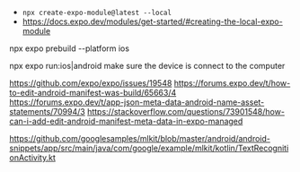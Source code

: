 - `npx create-expo-module@latest --local`
- https://docs.expo.dev/modules/get-started/#creating-the-local-expo-module

npx expo prebuild --platform ios

npx expo run:ios|android
make sure the device is connect to the computer

https://github.com/expo/expo/issues/19548
https://forums.expo.dev/t/how-to-edit-android-manifest-was-build/65663/4
https://forums.expo.dev/t/app-json-meta-data-android-name-asset-statements/70994/3
https://stackoverflow.com/questions/73901548/how-can-i-add-edit-android-manifest-meta-data-in-expo-managed

https://github.com/googlesamples/mlkit/blob/master/android/android-snippets/app/src/main/java/com/google/example/mlkit/kotlin/TextRecognitionActivity.kt
